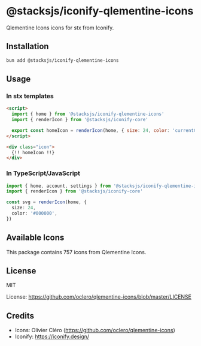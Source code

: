 # @stacksjs/iconify-qlementine-icons

Qlementine Icons icons for stx from Iconify.

## Installation

```bash
bun add @stacksjs/iconify-qlementine-icons
```

## Usage

### In stx templates

```html
<script>
  import { home } from '@stacksjs/iconify-qlementine-icons'
  import { renderIcon } from '@stacksjs/iconify-core'

  export const homeIcon = renderIcon(home, { size: 24, color: 'currentColor' })
</script>

<div class="icon">
  {!! homeIcon !!}
</div>
```

### In TypeScript/JavaScript

```typescript
import { home, account, settings } from '@stacksjs/iconify-qlementine-icons'
import { renderIcon } from '@stacksjs/iconify-core'

const svg = renderIcon(home, {
  size: 24,
  color: '#000000',
})
```

## Available Icons

This package contains 757 icons from Qlementine Icons.

## License

MIT

License: https://github.com/oclero/qlementine-icons/blob/master/LICENSE

## Credits

- Icons: Olivier Cléro (https://github.com/oclero/qlementine-icons)
- Iconify: https://iconify.design/
